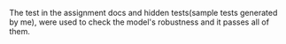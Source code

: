 The test in the assignment docs and hidden tests(sample tests generated by me), were used to check the model's robustness and it passes all of them.
